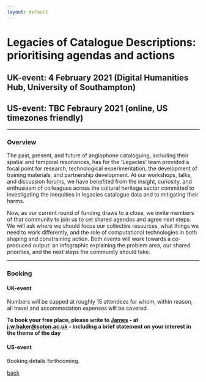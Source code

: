 ```yaml
---
layout: default
---
```


# Legacies of Catalogue Descriptions: prioritising agendas and actions

## UK-event: 4 February 2021 (Digital Humanities Hub, University of Southampton)

## US-event: TBC Febraury 2021 (online, US timezones friendly)

______
### Overview

The past, present, and future of anglophone cataloguing, including their spatial and temporal resonances, has for the 'Legacies' team provided a focal point for research, technological experimentation, the development of training materials, and partnership development. At our workshops, talks, and discussion forums, we have benefited from the insight, curiosity, and enthusiasm of colleagues across the cultural heritage sector committed to investigating the inequities in legacies catalogue data and to mitigating their harms.

Now, as our current round of funding draws to a close, we invite members of that community to join us to set shared agendas and agree next steps. We will ask where we should focus our collective resources, what things we need to work differently, and the role of computational technologies in both shaping and constraining action. Both events will work towards a co-produced output: an infographic explaining the problem area, our shared priorities, and the next steps the community should take.

______
### Booking

#### UK-event

Numbers will be capped at roughly 15 attendees for whom, within reason, all travel and accommodation expenses will be covered.

**To book your free place, please write to [James](https://www.southampton.ac.uk/humanities/about/staff/jwb1n21.page) - at j.w.baker@soton.ac.uk - including a brief statement on your interest in the theme of the day**

#### US-event

Booking details forthcoming.

[back](./)
